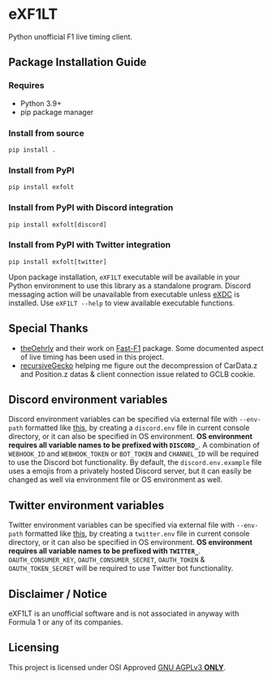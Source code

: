 # eXF1LT
Python unofficial F1 live timing client.

## Package Installation Guide
### Requires
* Python 3.9+
* pip package manager

### Install from source
```console
pip install .
```

### Install from PyPI
```console
pip install exfolt
```

### Install from PyPI with Discord integration
```console
pip install exfolt[discord]
```

### Install from PyPI with Twitter integration
```console
pip install exfolt[twitter]
```

Upon package installation, `eXF1LT` executable will be available in your Python environment to use this library as a standalone program. Discord messaging action will be unavailable from executable unless [eXDC](https://github.com/eXhumer/pyeXDC) is installed. Use `eXF1LT --help` to view available executable functions.

## Special Thanks
* [theOehrly](https://github.com/theOehrly) and their work on [Fast-F1](https://github.com/theOehrly/Fast-F1) package. Some documented aspect of live timing has been used in this project.
* [recursiveGecko](https://github.com/recursiveGecko) helping me figure out the decompression of CarData.z and Position.z datas & client connection issue related to GCLB cookie.

## Discord environment variables
Discord environment variables can be specified via external file with `--env-path` formatted like [this](./discord.env.example), by creating a `discord.env` file in current console directory, or it can also be specified in OS environment. **OS environment requires all variable names to be prefixed with `DISCORD_`**. A combination of `WEBHOOK_ID` and `WEBHOOK_TOKEN` or `BOT_TOKEN` and `CHANNEL_ID` will be required to use the Discord bot functionality. By default, the `discord.env.example` file uses a emojis from a privately hosted Discord server, but it can easily be changed as well via environment file or OS environment as well.

## Twitter environment variables
Twitter environment variables can be specified via external file with `--env-path` formatted like [this](./twitter.env.example), by creating a `twitter.env` file in current console directory, or it can also be specified in OS environment. **OS environment requires all variable names to be prefixed with `TWITTER_`**. `OAUTH_CONSUMER_KEY`, `OAUTH_CONSUMER_SECRET`, `OAUTH_TOKEN` & `OAUTH_TOKEN_SECRET` will be required to use Twitter bot functionality.

## Disclaimer / Notice
eXF1LT is an unofficial software and is not associated in anyway with Formula 1 or any of its companies.

## Licensing
This project is licensed under OSI Approved [GNU AGPLv3 **ONLY**](./COPYING).
